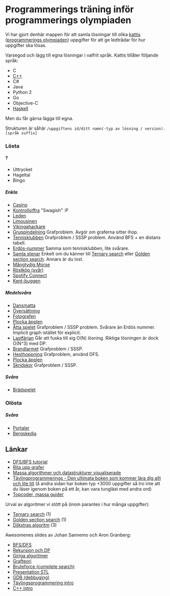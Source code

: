 Programmerings träning inför programmerings olympiaden
======================================================

Vi har gjort denhär mappen för att samla lösningar till olika [kattis](https://po.kattis.com/) ([programmerings olympiaden](http://www.progolymp.se/)) uppgifter för att ge ledtrådar för hur uppgifter ska lösas.

Varsegod och lägg till egna lösningar i valfrit språk.
Kattis tillåter följande språk:
* C
* <a href="http://www.cplusplus.com/">C++</a>
* C# 
* Java 
* Python 2 
* Go 
* Objective-C
* [Haskell](http://learnyouahaskell.com/chapters)

Men du får gärna lägga till egna.

Strukturen är såhär `/uppgiftens id/ditt namn(-typ av lösning / version).[språk suffix]`

### Lösta

#### ?

 - Uttrycket
 - Hageltal
 - Bingo

##### Enkla

 - [Casino](https://po.scrool.se/problems/casino)
 - [Kontrollsiffra](https://po.scrool.se/problems/kontrollsiffra) "Swagish" :P
 - [Leden](https://po.scrool.se/problems/leden)
 - [Limousinen](https://po.scrool.se/problems/limousinen)
 - [Vikingahackare](https://po.scrool.se/problems/vikingahackare)
 - [Gruppindelning](https://po.kattis.com/problems/gruppindelning) Grafproblem. Avgör om graferna sitter ihop.
 - [Tennisklubben](https://po.kattis.com/problems/tennis) Grafproblem / SSSP problem. Använd BFS + en distans tabell.
 - [Erdös-nummer](https://po.kattis.com/problems/erdos) Samma som tennisklubben, lite svårare.
 - [Samla stenar](https://po.scrool.se/problems/samlastenar) Enkelt om du känner till [Ternary search](http://en.wikipedia.org/wiki/Ternary_search) eller [Golden section search](http://en.wikipedia.org/wiki/Golden_section_search). Annars är du lost.
 - [Mångtydig Morse](https://po.scrool.se/problems/morse)
 - [Röstköp (svår)](https://po.kattis.com/problems/rostkophard)
 - [Spotify Connect](https://po.kattis.com/problems/spotifyconnect)
 - [Kent-buggen](https://po.kattis.com/problems/kentbuggen)


##### Medelsvåra

 - [Dansmatta](https://po.scrool.se/problems/dansmatta)
 - [Översättning](https://po.scrool.se/problems/oversattning)
 - [Fotografen](https://po.scrool.se/problems/fotografen)
 - [Plocka äpplen](https://po.kattis.com/problems/apples)
 - [Åtta spelet](https://po.kattis.com/problems/attaspelet) Grafproblem / SSSP problem. Svårare än Erdös nummer. Implicit graph istället för explicit.
 - [Lastfärjan](https://po.scrool.se/problems/lastafarjan) Går att fuska till sig O(N) lösning. Riktiga lösningen är dock O(N^3) med DP.
 - [Brandlarmet](https://po.kattis.com/problems/brandlarmet) Grafproblem / SSSP.
 - [Hesthoppning](https://po.kattis.com/problems/hesthoppning) Grafproblem, använd DFS.
 - [Plocka äpplen](https://po.kattis.com/problems/apples) 
 - [Skridskor](https://po.kattis.com/problems/skridskor) Grafproblem / SSSP.


##### Svåra
 - [Brädspelet](https://po.kattis.com/problems/bradspelet)


### Olösta

##### Svåra
 - [Portaler](https://po.kattis.com/problems/portaler) 
 - [Bergskedja](https://po.kattis.com/problems/bergskedja)

## Länkar
 
 - [DFS/BFS tutorial](https://www.youtube.com/watch?v=zLZhSSXAwxI)
 - [Rita upp grafer](http://illuminations.nctm.org/Activity.aspx?id=3550)
 - [Massa algorithmer och datastrukturer visualiserade](http://www.comp.nus.edu.sg/~stevenha/visualization/)
 - [Tävlingprogrammerings - Den ultimata boken som kommer lära dig allt och lite till](https://sites.google.com/site/stevenhalim/) (å andra sidan har boken typ +3000 uppgifter så tro inte att du läser igenom boken på ett år, kan vara tungläst med andra ord) 
 - [Topcoder, massa guider](http://www.topcoder.com/tc?d1=tutorials&d2=alg_index&module=Static)


Urval av algoritmer vi stött på (inom parantes i hur många uppgifter):

 - [Ternary search](http://en.wikipedia.org/wiki/Ternary_search) (1)
 - [Golden section search](http://en.wikipedia.org/wiki/Golden_section_search) (1)
 - [Dijkstras algoritm](https://www.youtube.com/watch?v=8Ls1RqHCOPw) (3)

Awesomenes slides av Johan Sannemo och Aron Granberg:

 - [BFS/DFS](https://docs.google.com/presentation/d/1-ypeGvMyR1Btxp2O2H0HOn8A-5ziTKQ5W132xTJLe4k/edit?usp=drive_web)
 - [Rekursion och DP](https://docs.google.com/presentation/d/1860ob2XMpu0p0j1Z_DMZK2vgSt8bGYPIqKk0RQTRhcY/edit?usp=drive_web)
 - [Giriga algoritmer](https://docs.google.com/presentation/d/18InEII_CO-h2kb31BCmVk5fmcWlc4oUJ6dgiJOyJW1o/edit?usp=drive_web)
 - [Grafteori](https://docs.google.com/presentation/d/15dIXogh207im8cgTZTnXZ3hXB8y0YE5OxAKVYcUZexI/edit?usp=drive_web)
 - [Bruteforce (complete search)](https://docs.google.com/presentation/d/1ScPMm7pzwEBeQ6feH77aJON0iyCuow6CurRGvB93KY4/edit?usp=drive_web)
 - [Presentation STL](https://docs.google.com/presentation/d/1MKEftiX8XLq1hh1UipoFstanph46hRmE_5VSv0yiMmA/edit)
 - [GDB (debbuging)](https://docs.google.com/presentation/d/1SspYfp3maQP4ZO6fD3sXdU73zn42RHXTpktmGfkT-hI/edit#slide=id.p)
 - [Tävlingsprogrammering intro](https://docs.google.com/presentation/d/1OeUTd3obslhn1t9DG5lZCTfUY5lVHFgnrgSvMly0kz8/edit?usp=drive_web)
 - [C++ intro](https://docs.google.com/presentation/d/1D0574K7FWW9YsPTCSYCSFFkY_qbSY-SEWbk5kK_IVdw/edit?usp=drive_web)



